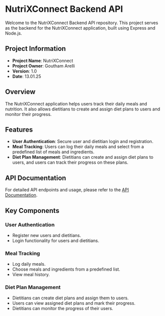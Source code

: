 # NutriXConnect Backend API

Welcome to the NutriXConnect Backend API repository. This project serves as the backend for the NutriXConnect application, built using Express and Node.js.

## Project Information

- **Project Name**: NutriXConnect
- **Project Owner**: Goutham Arelli
- **Version**: 1.0
- **Date**: 13.01.25

## Overview

The NutriXConnect application helps users track their daily meals and nutrition. It also allows dietitians to create and assign diet plans to users and monitor their progress.

## Features

- **User Authentication**: Secure user and dietitian login and registration.
- **Meal Tracking**: Users can log their daily meals and select from a predefined list of meals and ingredients.
- **Diet Plan Management**: Dietitians can create and assign diet plans to users, and users can track their progress on these plans.

## API Documentation

For detailed API endpoints and usage, please refer to the [API Documentation](https://documenter.getpostman.com/view/23232124/2sA3kaAxr4).

## Key Components

### User Authentication

- Register new users and dietitians.
- Login functionality for users and dietitians.

### Meal Tracking

- Log daily meals.
- Choose meals and ingredients from a predefined list.
- View meal history.

### Diet Plan Management

- Dietitians can create diet plans and assign them to users.
- Users can view assigned diet plans and mark their progress.
- Dietitians can monitor the progress of their users.
